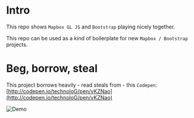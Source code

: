 # Intro

This repo shows `Mapbox GL JS` and `Bootstrap` playing nicely together.

This repo can be used as a kind of boilerplate for new `Mapbox / Bootstrap` projects.

# Beg, borrow, steal

This project borrows heavily - read steals from - this `Codepen`: [http://codepen.io/technoloG/pen/vKZNao](http://codepen.io/technoloG/pen/vKZNao)

![Demo](images/mapbox-gl-js-with-bootstrap.gif)

